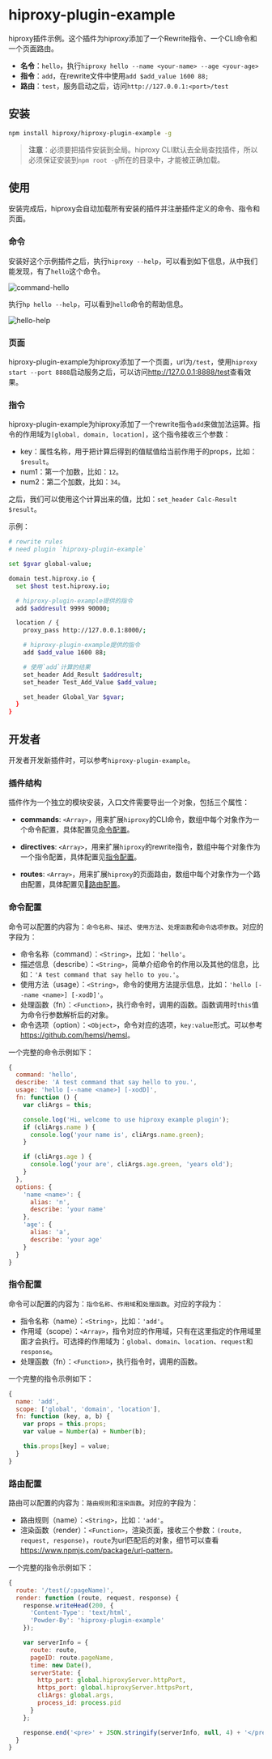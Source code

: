# hiproxy-plugin-example

hiproxy插件示例。这个插件为hiproxy添加了一个Rewrite指令、一个CLI命令和一个页面路由。

* **名令**：`hello`，执行`hiproxy hello --name <your-name> --age <your-age>`
* **指令**：`add`，在rewrite文件中使用`add $add_value 1600 88;`
* **路由**：`test`，服务启动之后，访问`http://127.0.0.1:<port>/test`

## 安装

```bash
npm install hiproxy/hiproxy-plugin-example -g
```

> **注意**：必须要把插件安装到全局。hiproxy CLI默认去全局查找插件，所以必须保证安装到`npm root -g`所在的目录中，才能被正确加载。

## 使用

安装完成后，hiproxy会自动加载所有安装的插件并注册插件定义的命令、指令和页面。

### 命令

安装好这个示例插件之后，执行`hiproxy --help`，可以看到如下信息，从中我们能发现，有了`hello`这个命令。

![command-hello](https://github.com/hiproxy/hiproxy-plugin-example/raw/master/screenshot/command-hello.png)

执行`hp hello --help`，可以看到`hello`命令的帮助信息。

![hello-help](https://github.com/hiproxy/hiproxy-plugin-example/raw/master/screenshot/hello-help.png)

### 页面

hiproxy-plugin-example为hiproxy添加了一个页面，url为`/test`，使用`hiproxy start --port 8888`启动服务之后，可以访问<http://127.0.0.1:8888/test>查看效果。

### 指令

hiproxy-plugin-example为hiproxy添加了一个rewrite指令`add`来做加法运算。指令的作用域为`[global, domain, location]`，这个指令接收三个参数：

* key：属性名称，用于把计算后得到的值赋值给当前作用于的props，比如：`$result`。
* num1：第一个加数，比如：`12`。
* num2：第二个加数，比如：`34`。

之后，我们可以使用这个计算出来的值，比如：`set_header Calc-Result $result`。

示例：

```bash
# rewrite rules
# need plugin `hiproxy-plugin-example`

set $gvar global-value;

domain test.hiproxy.io {
  set $host test.hiproxy.io;

  # hiproxy-plugin-example提供的指令
  add $addresult 9999 90000;

  location / {
    proxy_pass http://127.0.0.1:8000/;

    # hiproxy-plugin-example提供的指令
    add $add_value 1600 88;

    # 使用`add`计算的结果
    set_header Add_Result $addresult;
    set_header Test_Add_Value $add_value;

    set_header Global_Var $gvar;    
  }
}
```

## 开发者

开发者开发新插件时，可以参考`hiproxy-plugin-example`。

### 插件结构

插件作为一个独立的模块安装，入口文件需要导出一个对象，包括三个属性：

* **commands**: `<Array>`，用来扩展`hiproxy`的CLI命令，数组中每个对象作为一个命令配置，具体配置见[命令配置](#command-config)。

* **directives**: `<Array>`，用来扩展`hiproxy`的rewrite指令，数组中每个对象作为一个指令配置，具体配置见[指令配置](#directive-config)。

* **routes**: `<Array>`，用来扩展`hiproxy`的页面路由，数组中每个对象作为一个路由配置，具体配置见[路由配置](#route-config)。


<a name="command-config"></a>
### 命令配置

命令可以配置的内容为：`命令名称`、`描述`、`使用方法`、`处理函数`和`命令选项参数`。对应的字段为：

* 命令名称（command）：`<String>`，比如：`'hello'`。
* 描述信息（describe）：`<String>`，简单介绍命令的作用以及其他的信息，比如：`'A test command that say hello to you.'`。
* 使用方法（usage）：`<String>`，命令的使用方法提示信息，比如：`'hello [--name <name>] [-xodD]'`。
* 处理函数（fn）：`<Function>`，执行命令时，调用的函数。函数调用时`this`值为命令行参数解析后的对象。
* 命令选项（option）：`<Object>`，命令对应的选项，`key:value`形式。可以参考<https://github.com/hemsl/hemsl>。

一个完整的命令示例如下：

```js
{
  command: 'hello',
  describe: 'A test command that say hello to you.',
  usage: 'hello [--name <name>] [-xodD]',
  fn: function () {
    var cliArgs = this;

    console.log('Hi, welcome to use hiproxy example plugin');
    if (cliArgs.name ) {
      console.log('your name is', cliArgs.name.green);
    }

    if (cliArgs.age ) {
      console.log('your are', cliArgs.age.green, 'years old');
    }
  },
  options: {
    'name <name>': {
      alias: 'n',
      describe: 'your name'
    },
    'age': {
      alias: 'a',
      describe: 'your age'
    }
  }
}
```

<a name="directive-config"></a>
### 指令配置

命令可以配置的内容为：`指令名称`、`作用域`和`处理函数`。对应的字段为：

* 指令名称（name）：`<String>`，比如：`'add'`。
* 作用域（scope）：`<Array>`，指令对应的作用域，只有在这里指定的作用域里面才会执行。可选择的作用域为：`global`、`domain`、`location`、`request`和`response`。
* 处理函数（fn）：`<Function>`，执行指令时，调用的函数。

一个完整的指令示例如下：

```js
{
  name: 'add',
  scope: ['global', 'domain', 'location'],
  fn: function (key, a, b) {
    var props = this.props;
    var value = Number(a) + Number(b);

    this.props[key] = value;
  }
}
```

<a name="route-config"></a>
### 路由配置

路由可以配置的内容为：`路由规则`和`渲染函数`。对应的字段为：

* 路由规则（name）：`<String>`，比如：`'add'`。
* 渲染函数（render）：`<Function>`，渲染页面，接收三个参数：`(route, request, response)`，`route`为url匹配后的对象，细节可以查看<https://www.npmjs.com/package/url-pattern>。

一个完整的指令示例如下：

```js
{
  route: '/test(/:pageName)',
  render: function (route, request, response) {
    response.writeHead(200, {
      'Content-Type': 'text/html',
      'Powder-By': 'hiproxy-plugin-example'
    });

    var serverInfo = {
      route: route,
      pageID: route.pageName,
      time: new Date(),
      serverState: {
        http_port: global.hiproxyServer.httpPort,
        https_port: global.hiproxyServer.httpsPort,
        cliArgs: global.args,
        process_id: process.pid
      }
    };

    response.end('<pre>' + JSON.stringify(serverInfo, null, 4) + '</pre>');
  }
}
```





